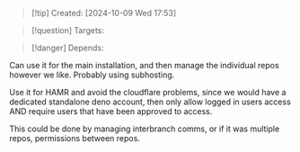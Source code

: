 
>[!tip] Created: [2024-10-09 Wed 17:53]

>[!question] Targets: 

>[!danger] Depends: 

Can use it for the main installation, and then manage the individual repos however we like.   Probably using subhosting.

Use it for HAMR and avoid the cloudflare problems, since we would have a dedicated standalone deno account, then only allow logged in users access AND require users that have been approved to access.

This could be done by managing interbranch comms, or if it was multiple repos, permissions between repos.